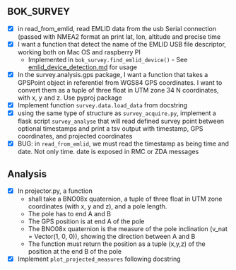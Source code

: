 ## BOK_SURVEY
* [x] in read_from_emlid, read EMLID data from the usb Serial connection (passed with NMEA2 format an print lat, lon, altitude and precise time
* [x] I want a function that detect the name of the EMLID USB file descriptor, working both on Mac OS and raspberry PI
  * Implemented in `bok_survey.find_emlid_device()` - See [emlid_device_detection.md](emlid_device_detection.md) for usage
* [x] In the survey.analysis.gps package, I want a function that takes a GPSPoint object in referentiel from WGS84 GPS coordinates. I want to convert them as a tuple of three float in UTM zone 34 N coordinates, with x, y and z. Use pyproj package
* [x] Implement function `survey.data.load_data` from docstring
* [x] using the same type of structure as `survey_acquire.py`, implement a flask script `survey_analyse` that will read defined survey point between optional timestamps and print a tsv output with timestamp, GPS coordinates, and projected coordinates
* [x] BUG: in `read_from_emlid`, we must read the timestamp as being time and date. Not only time. date is exposed in RMC or ZDA messages

## Analysis

* [x] In projector.py, a function
  * shall take a BNO08x quaternion, a tuple of three float in UTM zone coordinates (with x, y and z), and a pole length.
  * The pole has to end A and B
  * The GPS position is at end A of the pole
  * The BNO08x quaternion is the measure of the pole inclination (v_nat = Vector(1, 0, 0)), showing the direction between A and B
  * The function must return the position as a tuple (x,y,z)  of the position at the end B of the pole
* [x] Implement `plot_projected_measures` following docstring